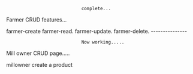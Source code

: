                                 complete...
Farmer CRUD features...

 farmer-create
 farmer-read.
 farmer-update.
 farmer-delete.
                                ---------------

                                Now working.....
Mill owner CRUD page.....
 
 millowner create a product